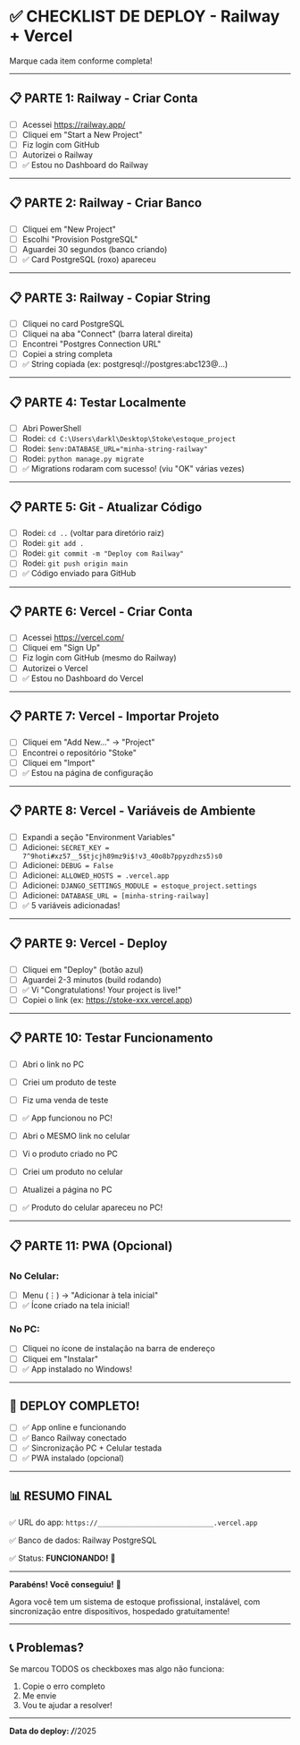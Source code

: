 # ✅ CHECKLIST DE DEPLOY - Railway + Vercel

Marque cada item conforme completa!

---

## 📋 PARTE 1: Railway - Criar Conta

- [ ] Acessei https://railway.app/
- [ ] Cliquei em "Start a New Project"
- [ ] Fiz login com GitHub
- [ ] Autorizei o Railway
- [ ] ✅ Estou no Dashboard do Railway

---

## 📋 PARTE 2: Railway - Criar Banco

- [ ] Cliquei em "New Project"
- [ ] Escolhi "Provision PostgreSQL"
- [ ] Aguardei 30 segundos (banco criando)
- [ ] ✅ Card PostgreSQL (roxo) apareceu

---

## 📋 PARTE 3: Railway - Copiar String

- [ ] Cliquei no card PostgreSQL
- [ ] Cliquei na aba "Connect" (barra lateral direita)
- [ ] Encontrei "Postgres Connection URL"
- [ ] Copiei a string completa
- [ ] ✅ String copiada (ex: postgresql://postgres:abc123@...)

---

## 📋 PARTE 4: Testar Localmente

- [ ] Abri PowerShell
- [ ] Rodei: `cd C:\Users\darkl\Desktop\Stoke\estoque_project`
- [ ] Rodei: `$env:DATABASE_URL="minha-string-railway"`
- [ ] Rodei: `python manage.py migrate`
- [ ] ✅ Migrations rodaram com sucesso! (viu "OK" várias vezes)

---

## 📋 PARTE 5: Git - Atualizar Código

- [ ] Rodei: `cd ..` (voltar para diretório raiz)
- [ ] Rodei: `git add .`
- [ ] Rodei: `git commit -m "Deploy com Railway"`
- [ ] Rodei: `git push origin main`
- [ ] ✅ Código enviado para GitHub

---

## 📋 PARTE 6: Vercel - Criar Conta

- [ ] Acessei https://vercel.com/
- [ ] Cliquei em "Sign Up"
- [ ] Fiz login com GitHub (mesmo do Railway)
- [ ] Autorizei o Vercel
- [ ] ✅ Estou no Dashboard do Vercel

---

## 📋 PARTE 7: Vercel - Importar Projeto

- [ ] Cliquei em "Add New..." → "Project"
- [ ] Encontrei o repositório "Stoke"
- [ ] Cliquei em "Import"
- [ ] ✅ Estou na página de configuração

---

## 📋 PARTE 8: Vercel - Variáveis de Ambiente

- [ ] Expandi a seção "Environment Variables"
- [ ] Adicionei: `SECRET_KEY = 7^9hoti#xz57__5$tjcjh89mz9i$!v3_40o8b7ppyzdhzs5)s0`
- [ ] Adicionei: `DEBUG = False`
- [ ] Adicionei: `ALLOWED_HOSTS = .vercel.app`
- [ ] Adicionei: `DJANGO_SETTINGS_MODULE = estoque_project.settings`
- [ ] Adicionei: `DATABASE_URL = [minha-string-railway]`
- [ ] ✅ 5 variáveis adicionadas!

---

## 📋 PARTE 9: Vercel - Deploy

- [ ] Cliquei em "Deploy" (botão azul)
- [ ] Aguardei 2-3 minutos (build rodando)
- [ ] ✅ Vi "Congratulations! Your project is live!"
- [ ] Copiei o link (ex: https://stoke-xxx.vercel.app)

---

## 📋 PARTE 10: Testar Funcionamento

- [ ] Abri o link no PC
- [ ] Criei um produto de teste
- [ ] Fiz uma venda de teste
- [ ] ✅ App funcionou no PC!

- [ ] Abri o MESMO link no celular
- [ ] Vi o produto criado no PC
- [ ] Criei um produto no celular
- [ ] Atualizei a página no PC
- [ ] ✅ Produto do celular apareceu no PC!

---

## 📋 PARTE 11: PWA (Opcional)

### No Celular:
- [ ] Menu (⋮) → "Adicionar à tela inicial"
- [ ] ✅ Ícone criado na tela inicial!

### No PC:
- [ ] Cliquei no ícone de instalação na barra de endereço
- [ ] Cliquei em "Instalar"
- [ ] ✅ App instalado no Windows!

---

## 🎉 DEPLOY COMPLETO!

- [ ] ✅ App online e funcionando
- [ ] ✅ Banco Railway conectado
- [ ] ✅ Sincronização PC + Celular testada
- [ ] ✅ PWA instalado (opcional)

---

## 📊 RESUMO FINAL

✅ URL do app: `https://_____________________________.vercel.app`

✅ Banco de dados: Railway PostgreSQL

✅ Status: **FUNCIONANDO!** 🎉

---

**Parabéns! Você conseguiu!** 🎊

Agora você tem um sistema de estoque profissional, instalável, com sincronização entre dispositivos, hospedado gratuitamente!

---

## 📞 Problemas?

Se marcou TODOS os checkboxes mas algo não funciona:
1. Copie o erro completo
2. Me envie
3. Vou te ajudar a resolver!

---

**Data do deploy:** ___/___/2025


